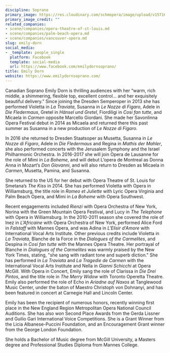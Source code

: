 ```yaml
---
discipline: Soprano
primary_image: https://res.cloudinary.com/schmopera/image/upload/v1571621950/media/2019/10/Dorn_gpue8u.jpg
primary_image_credit: ""
related_companies:
- scene/companies/opera-theatre-of-st-louis.md
- scene/companies/palm-beach-opera.md
- scene/companies/vancouver-opera.md
slug: emily-dorn
social_media:
- _template: people_single
  platform: Facebook
  template: social-media
  url: https://www.facebook.com/emilydornsoprano/
title: Emily Dorn
website: https://www.emilydornsoprano.com/
---
```

Canadian Soprano Emily Dorn is thrilling audiences with her “warm, rich middle, a shimmering, flexible top, excellent control… and her exquisitely beautiful delivery.” Since joining the Dresden Semperoper in 2013 she has performed Violetta in _La Traviata_, Susanna in _Le Nozze di Figaro_, Adele in _Die Fledermaus_, Gretel in _Hänsel und Gretel_, Fiordiligi in _Cosi fan tutte_, and Micaela in _Carmen_ opposite Marcello Giordani.  She made her Savonlinna Opera Festival debut in 2014 as Micaela and returned there this past summer as Susanna in a new production of _Le Nozze di Figaro_. 

In 2016 she returned to Dresden Staatsoper as Musetta, Susanna in _Le Nozze di Figaro_, Adele in _Die Fledermaus_ and Regina in _Mathis der Mahler_, she also performed concerts with the Jerusalem Symphony and the Israel Philharmonic Orchestra. In 2016-2017 she will join Opera de Lausanne for the role of Mimi in _La Boheme_, and will debut L’opera de Montreal as Donna Anna in Mozart’s _Don Giovanni_, and will also return to Dresden as Micaela in _Carmen_, Musetta, Pamina, and Susanna.

She returned to the US for her debut with Opera Theatre of St. Louis for Smetana’s _The Kiss_ in 2014.  She has performed Violetta with Opera in Williamsburg, the title role in _Romeo et Juliette_ with Lyric Opera Virginia and Palm Beach Opera, and Mimi in _La Boheme_ with Opera Southwest.

Recent engagements included _Rienzi_ with Opera Orchestra of New York, Norina with the Green Mountain Opera Festival, and Lucy in _The Telephone_ with Opera in Williamsburg. In the 2010-2011 season she covered the role of Inez in _L'Africaine_ with Opera Orchestra of New York, performed Alice Ford in _Falstaff_ with Mannes Opera, and was Adina in _L'Elisir d'Amore_ with International Vocal Arts Institute.  Other previous credits include Violetta in _La Traviata_, Blanche de la Force in the _Dialogues of the Carmelites_, and Despina in _Cosi fan tutte_ with the Mannes Opera Theatre. Her portrayal of Blanche in _Dialogues of the Carmelites_ was warmly praised by the New York Times, stating, "she sang with radiant tone and superb diction."  She has performed in _La Traviata_ and _La Tragedie de Carmen_ with the International Vocal Arts Institute and Nella in _Gianni Schicchi_ at Opera McGill.  With Opera in Concert, Emily sang the role of Clarissa in _Die Drei Pintos_, and the title role in _The Merry Widow_ with Toronto Operetta Theatre. Emily also performed the role of Echo in _Ariadne auf Naxos_ at Tanglewood Music Center, under the baton of Maestro Christoph von Dohnanyi, and has been featured in concert at Carnegie Hall and Lincoln Center.

Emily has been the recipient of numerous honors, recently winning first place in the New England Region Metropolitan Opera National Council Auditions.  She has also won Second Place Awards from the Gerda Lissner and Guilio Gari International Voice Competitions.  She is a Grant Winner from the Licia Albanese-Puccini Foundation, and an Encouragement Grant winner from the George London Foundation.

She holds a Bachelor of Music degree from McGill University, a Masters degree and Professional Studies Diploma from Mannes College.